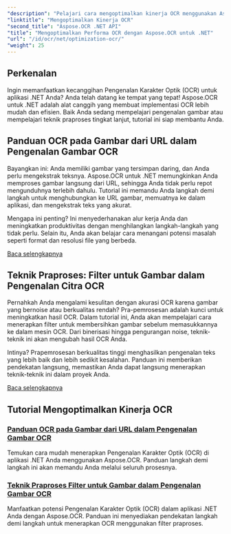 ```yaml
---
"description": "Pelajari cara mengoptimalkan kinerja OCR menggunakan Aspose.OCR untuk .NET. Tutorial terperinci kami mencakup pengenalan gambar, filter pra-pemrosesan, dan langkah-langkah implementasi praktis."
"linktitle": "Mengoptimalkan Kinerja OCR"
"second_title": "Aspose.OCR .NET API"
"title": "Mengoptimalkan Performa OCR dengan Aspose.OCR untuk .NET"
"url": "/id/ocr/net/optimization-ocr/"
"weight": 25
---
```


## Perkenalan

Ingin memanfaatkan kecanggihan Pengenalan Karakter Optik (OCR) untuk aplikasi .NET Anda? Anda telah datang ke tempat yang tepat! Aspose.OCR untuk .NET adalah alat canggih yang membuat implementasi OCR lebih mudah dan efisien. Baik Anda sedang mempelajari pengenalan gambar atau mempelajari teknik praproses tingkat lanjut, tutorial ini siap membantu Anda.

## Panduan OCR pada Gambar dari URL dalam Pengenalan Gambar OCR

Bayangkan ini: Anda memiliki gambar yang tersimpan daring, dan Anda perlu mengekstrak teksnya. Aspose.OCR untuk .NET memungkinkan Anda memproses gambar langsung dari URL, sehingga Anda tidak perlu repot mengunduhnya terlebih dahulu. Tutorial ini memandu Anda langkah demi langkah untuk menghubungkan ke URL gambar, memuatnya ke dalam aplikasi, dan mengekstrak teks yang akurat.

Mengapa ini penting? Ini menyederhanakan alur kerja Anda dan meningkatkan produktivitas dengan menghilangkan langkah-langkah yang tidak perlu. Selain itu, Anda akan belajar cara menangani potensi masalah seperti format dan resolusi file yang berbeda.

[Baca selengkapnya](./guide-to-ocr-on-image-from-url/)

## Teknik Praproses: Filter untuk Gambar dalam Pengenalan Citra OCR

Pernahkah Anda mengalami kesulitan dengan akurasi OCR karena gambar yang bernoise atau berkualitas rendah? Pra-pemrosesan adalah kunci untuk meningkatkan hasil OCR. Dalam tutorial ini, Anda akan mempelajari cara menerapkan filter untuk membersihkan gambar sebelum memasukkannya ke dalam mesin OCR. Dari binerisasi hingga pengurangan noise, teknik-teknik ini akan mengubah hasil OCR Anda.

Intinya? Prapemrosesan berkualitas tinggi menghasilkan pengenalan teks yang lebih baik dan lebih sedikit kesalahan. Panduan ini memberikan pendekatan langsung, memastikan Anda dapat langsung menerapkan teknik-teknik ini dalam proyek Anda.

[Baca selengkapnya](./preprocessing-techniques-filters-for-image/)

## Tutorial Mengoptimalkan Kinerja OCR
### [Panduan OCR pada Gambar dari URL dalam Pengenalan Gambar OCR](./guide-to-ocr-on-image-from-url/)
Temukan cara mudah menerapkan Pengenalan Karakter Optik (OCR) di aplikasi .NET Anda menggunakan Aspose.OCR. Panduan langkah demi langkah ini akan memandu Anda melalui seluruh prosesnya.
### [Teknik Praproses Filter untuk Gambar dalam Pengenalan Gambar OCR](./preprocessing-techniques-filters-for-image/)
Manfaatkan potensi Pengenalan Karakter Optik (OCR) dalam aplikasi .NET Anda dengan Aspose.OCR. Panduan ini menyediakan pendekatan langkah demi langkah untuk menerapkan OCR menggunakan filter praproses.
